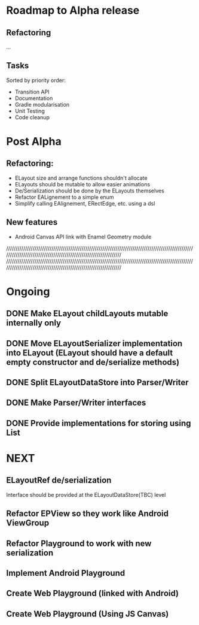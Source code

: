 # Roadmap to Alpha release
## Refactoring
...
## Tasks
Sorted by priority order:
- Transition API
- Documentation
- Gradle modularisation
- Unit Testing
- Code cleanup

# Post Alpha
## Refactoring:
- ELayout size and arrange functions shouldn't allocate
- ELayouts should be mutable to allow easier animations
- De/Serialization should be done by the ELayouts themselves
- Refactor EALignement to a simple enum
- Simplify calling EAlignement, ERectEdge, etc. using a dsl

## New features
- Android Canvas API link with Enamel Geometry module





////////////////////////////////////////////////////////////////////////////////////////////////////////////////////////////////////////////////////////////////
////////////////////////////////////////////////////////////////////////////////////////////////////////////////////////////////////////////////////////////////

# Ongoing

## DONE Make ELayout childLayouts mutable internally only
## DONE Move ELayoutSerializer implementation into ELayout (ELayout should have a default empty constructor and de/serialize methods)
## DONE Split ELayoutDataStore into Parser/Writer
## DONE Make Parser/Writer interfaces
## DONE Provide implementations for storing using List<Number> 

# NEXT
## ELayoutRef de/serialization
Interface should be provided at the ELayoutDataStore(TBC) level

## Refactor EPView so they work like Android ViewGroup
## Refactor Playground to work with new serialization
## Implement Android Playground


## Create Web Playground (linked with Android)
## Create Web Playground (Using JS Canvas)



